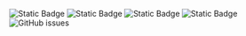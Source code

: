 ![Static Badge](https://img.shields.io/badge/blacklists-60-000000) ![Static Badge](https://img.shields.io/badge/blacklisted-2694305-cc0000) ![Static Badge](https://img.shields.io/badge/whitelisted-2244-00CC00) ![Static Badge](https://img.shields.io/badge/streaming_blacklist-28107-000000) ![GitHub issues](https://img.shields.io/github/issues/fabriziosalmi/blacklists)
